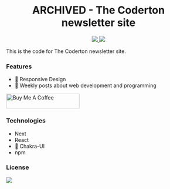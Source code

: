 <p align="center">
  </a>
</p>
<h1 align="center">
 ARCHIVED - The Coderton newsletter site
</h1>

<p align="center">
  <a href="https://twitter.com/intent/follow?screen_name=jordanholtdev">
    <img src="https://img.shields.io/twitter/follow/jordanholtdev?style=social" />
  </a>
  <a href="https://github.com/jordanholtdev/the-coderton-site/graphs/commit-activity">
    <img src="https://img.shields.io/github/last-commit/jordanholtdev/the-coderton-site"/>
  </a>
</p>

This is the code for The Coderton newsletter site.

### Features

- 📱 Responsive Design
- 📆 Weekly posts about web development and programming

<a href="https://www.buymeacoffee.com/jordanholtdev" target="_blank"><img src="https://cdn.buymeacoffee.com/buttons/default-orange.png" alt="Buy Me A Coffee" style="height: 40px !important;width: 200px !important;" ></a>

### Technologies

- Next
- React
- 💅 Chakra-UI
- npm

### License

<p align="left">
  <a href="https://github.com/jordanholtdev/jordan-holt-blog/blob/master/LICENSE">
    <img src="https://img.shields.io/github/license/jordanholtdev/jordan-holt-blog?label=License%20%F0%9F%92%A5" />
  </a>
</p>
